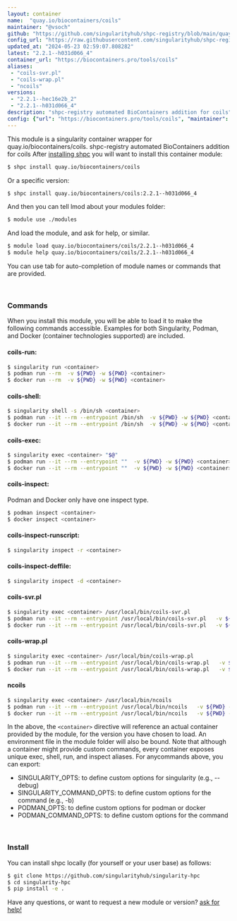 ```yaml
---
layout: container
name:  "quay.io/biocontainers/coils"
maintainer: "@vsoch"
github: "https://github.com/singularityhub/shpc-registry/blob/main/quay.io/biocontainers/coils/container.yaml"
config_url: "https://raw.githubusercontent.com/singularityhub/shpc-registry/main/quay.io/biocontainers/coils/container.yaml"
updated_at: "2024-05-23 02:59:07.808282"
latest: "2.2.1--h031d066_4"
container_url: "https://biocontainers.pro/tools/coils"
aliases:
 - "coils-svr.pl"
 - "coils-wrap.pl"
 - "ncoils"
versions:
 - "2.2.1--hec16e2b_2"
 - "2.2.1--h031d066_4"
description: "shpc-registry automated BioContainers addition for coils"
config: {"url": "https://biocontainers.pro/tools/coils", "maintainer": "@vsoch", "description": "shpc-registry automated BioContainers addition for coils", "latest": {"2.2.1--h031d066_4": "sha256:41d210195b2ef4de535ad7d546458eba7c52ba1c8136bf9d4e0437ce37d6ae4c"}, "tags": {"2.2.1--hec16e2b_2": "sha256:bb6b9ae2ac65d8cdcb0eb51beadeceaa94d43b5441406df33fc4958ee7fc26ee", "2.2.1--h031d066_4": "sha256:41d210195b2ef4de535ad7d546458eba7c52ba1c8136bf9d4e0437ce37d6ae4c"}, "docker": "quay.io/biocontainers/coils", "aliases": {"coils-svr.pl": "/usr/local/bin/coils-svr.pl", "coils-wrap.pl": "/usr/local/bin/coils-wrap.pl", "ncoils": "/usr/local/bin/ncoils"}}
---
```


This module is a singularity container wrapper for quay.io/biocontainers/coils.
shpc-registry automated BioContainers addition for coils
After [installing shpc](#install) you will want to install this container module:


```bash
$ shpc install quay.io/biocontainers/coils
```

Or a specific version:

```bash
$ shpc install quay.io/biocontainers/coils:2.2.1--h031d066_4
```

And then you can tell lmod about your modules folder:

```bash
$ module use ./modules
```

And load the module, and ask for help, or similar.

```bash
$ module load quay.io/biocontainers/coils/2.2.1--h031d066_4
$ module help quay.io/biocontainers/coils/2.2.1--h031d066_4
```

You can use tab for auto-completion of module names or commands that are provided.

<br>

### Commands

When you install this module, you will be able to load it to make the following commands accessible.
Examples for both Singularity, Podman, and Docker (container technologies supported) are included.

#### coils-run:

```bash
$ singularity run <container>
$ podman run --rm  -v ${PWD} -w ${PWD} <container>
$ docker run --rm  -v ${PWD} -w ${PWD} <container>
```

#### coils-shell:

```bash
$ singularity shell -s /bin/sh <container>
$ podman run --it --rm --entrypoint /bin/sh  -v ${PWD} -w ${PWD} <container>
$ docker run --it --rm --entrypoint /bin/sh  -v ${PWD} -w ${PWD} <container>
```

#### coils-exec:

```bash
$ singularity exec <container> "$@"
$ podman run --it --rm --entrypoint ""  -v ${PWD} -w ${PWD} <container> "$@"
$ docker run --it --rm --entrypoint ""  -v ${PWD} -w ${PWD} <container> "$@"
```

#### coils-inspect:

Podman and Docker only have one inspect type.

```bash
$ podman inspect <container>
$ docker inspect <container>
```

#### coils-inspect-runscript:

```bash
$ singularity inspect -r <container>
```

#### coils-inspect-deffile:

```bash
$ singularity inspect -d <container>
```


#### coils-svr.pl

```bash
$ singularity exec <container> /usr/local/bin/coils-svr.pl
$ podman run --it --rm --entrypoint /usr/local/bin/coils-svr.pl   -v ${PWD} -w ${PWD} <container> -c " $@"
$ docker run --it --rm --entrypoint /usr/local/bin/coils-svr.pl   -v ${PWD} -w ${PWD} <container> -c " $@"
```


#### coils-wrap.pl

```bash
$ singularity exec <container> /usr/local/bin/coils-wrap.pl
$ podman run --it --rm --entrypoint /usr/local/bin/coils-wrap.pl   -v ${PWD} -w ${PWD} <container> -c " $@"
$ docker run --it --rm --entrypoint /usr/local/bin/coils-wrap.pl   -v ${PWD} -w ${PWD} <container> -c " $@"
```


#### ncoils

```bash
$ singularity exec <container> /usr/local/bin/ncoils
$ podman run --it --rm --entrypoint /usr/local/bin/ncoils   -v ${PWD} -w ${PWD} <container> -c " $@"
$ docker run --it --rm --entrypoint /usr/local/bin/ncoils   -v ${PWD} -w ${PWD} <container> -c " $@"
```



In the above, the `<container>` directive will reference an actual container provided
by the module, for the version you have chosen to load. An environment file in the
module folder will also be bound. Note that although a container
might provide custom commands, every container exposes unique exec, shell, run, and
inspect aliases. For anycommands above, you can export:

 - SINGULARITY_OPTS: to define custom options for singularity (e.g., --debug)
 - SINGULARITY_COMMAND_OPTS: to define custom options for the command (e.g., -b)
 - PODMAN_OPTS: to define custom options for podman or docker
 - PODMAN_COMMAND_OPTS: to define custom options for the command

<br>

### Install

You can install shpc locally (for yourself or your user base) as follows:

```bash
$ git clone https://github.com/singularityhub/singularity-hpc
$ cd singularity-hpc
$ pip install -e .
```

Have any questions, or want to request a new module or version? [ask for help!](https://github.com/singularityhub/singularity-hpc/issues)
